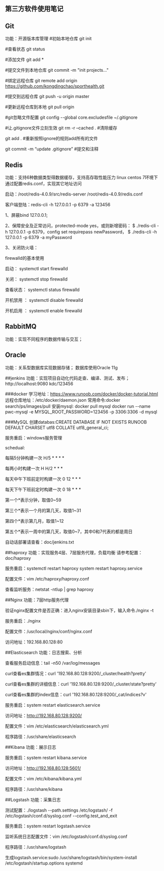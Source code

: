 ## 第三方软件使用笔记
## Git
功能：开源版本库管理
#初始本地仓库
git init

#查看状态
git status

#添加文件
git add *

#提交文件到本地仓库
git commit -m "init projects..."

#绑定远程仓库
git remote add origin https://github.com/kongdingchao/sporthealth.git

#提交到远程仓库
git push -u origin master

#更新远程仓库到本地
git pull origin

#git忽略文件配置
git config --global core.excludesfile ~/.gitignore

#让.gitignore文件立刻生效
git rm -r –cached . #清除缓存

git add . #重新按照ignore的规则add所有的文件

git commit -m “update .gitignore” #提交和注释

## Redis
功能：支持6种数据类型得数据缓存，支持高存取性能压力
linux centos 7环境下
通过配置redis.conf，实现其它地址访问

启动：/root/redis-4.0.9/src/redis-server /root/redis-4.0.9/redis.conf

客户端登陆：redis-cli -h 127.0.0.1 -p 6379 -a 123456

1、屏蔽bind 127.0.0.1;

2、保障安全及正常访问，protected-mode yes，或则新增密码：
    $ ./redis-cli -h 127.0.0.1 -p 6379，config set requirepass newPassword，
    $ ./redis-cli -h 127.0.0.1 -p 6379 -a myPassword
    
3、关闭防火墙：

firewalld的基本使用

启动： systemctl start firewalld

关闭： systemctl stop firewalld

查看状态： systemctl status firewalld 

开机禁用  ： systemctl disable firewalld

开机启用  ： systemctl enable firewalld

## RabbitMQ
功能：实现不同程序的数据传输与交互；

## Oracle
功能：关系型数据库实现数据存储；
数据库使用Oracle 11g

##jenkins
功能：实现项目自动化代码走查、编译、测试、发布；
http://localhost:9080
kdc/123456

###docker
学习地址：https://www.runoob.com/docker/docker-tutorial.html
远程仓库地址：/etc/docker/daemon.json
常用命令:docker search/ps/images/pull
安装mysql:
docker pull mysql
docker run --name pwc-mysql -e MYSQL_ROOT_PASSWORD=123456 -p 3306:3306 -d mysql

###MySQL
创建databas:CREATE DATABASE IF NOT EXISTS RUNOOB DEFAULT CHARSET utf8 COLLATE utf8_general_ci;

服务重启：windows服务管理

schedual:

每隔5分钟构建一次
H/5 * * * *

每两小时构建一次
H H/2 * * *

每天中午下班前定时构建一次
0 12 * * *

每天下午下班前定时构建一次
0 18 * * *

第一个*表示分钟，取值0~59 

第三个*表示一个月的第几天，取值1~31 

第四个*表示第几月，取值1~12 

第五个*表示一周中的第几天，取值0~7，其中0和7代表的都是周日

自动话部署请查看：doc/jenkins.txt

##haproxy
功能：实现服务4层、7层服务代理，负载均衡
请参考配置：doc/haproxy

服务重启：systemctl restart haproxy system restart haproxy.service

配置文件：vim /etc/haproxy/haproxy.conf

查看监听服务：netstat -ntlup | grep haproxy

##Nginx
功能：7层http服务代理

验证nginx配置文件是否正确：进入nginx安装目录sbin下，输入命令./nginx -t

服务重启：./nginx

配置文件：/usr/local/nginx/conf/nginx.conf

访问地址：192.168.80.128:80

##Elasticsearch
功能：日志搜索、分析

查看服务启动信息：tail -n50 /var/log/messages

curl查看es集群情况：curl '192.168.80.128:9200/_cluster/health?pretty'

curl查看es集群的详细信息：curl '192.168.80.128:9200/_cluster/state?pretty'

curl查看es集群的index信息：curl '192.168.80.128:9200/_cat/indices?v'

服务重启：system restart elasticsearch.service

访问地址：http://192.168.80.128:9200/

配置文件：vim /etc/elasticsearch/elasticsearch.yml

程序路径：/usr/share/elasticsearch

##Kibana
功能：展示日志

服务重启：system restart kibana.service

访问地址：http://192.168.80.128:5601/

配置文件：vim /etc/kibana/kibana.yml

程序路径：/usr/share/kibana

##Logstash
功能：采集日志

测试配置：./logstash --path.settings /etc/logstash/ -f /etc/logstash/conf.d/syslog.conf --config.test_and_exit

服务重启：system restart logstash.service

监听系统日志配置文件：vim /etc/logstash/conf.d/syslog.conf

程序路径：/usr/share/logstash

生成logstash.service:sudo /usr/share/logstash/bin/system-install /etc/logstash/startup.options systemd




